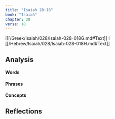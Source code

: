 ```yaml
---
title: "Isaiah 28:18"
book: "Isaiah"
chapter: 28
verse: 18
---
```

![[/Greek/Isaiah/028/Isaiah-028-018G.md#Text]]
![[/Hebrew/Isaiah/028/Isaiah-028-018H.md#Text]]

## Analysis

#### Words

#### Phrases

#### Concepts

## Reflections
